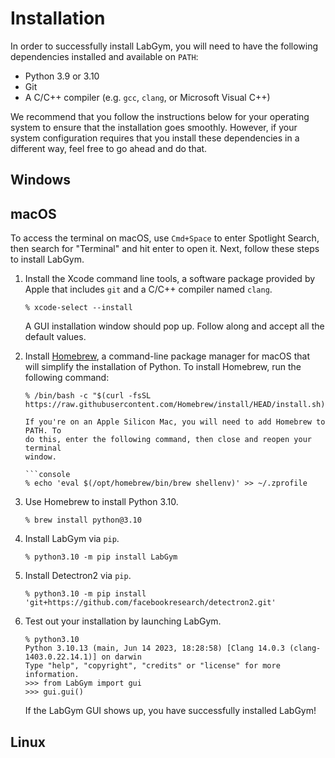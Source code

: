 # Installation

In order to successfully install LabGym, you will need to have the following
dependencies installed and available on `PATH`:

 - Python 3.9 or 3.10
 - Git
 - A C/C++ compiler (e.g. `gcc`, `clang`, or Microsoft Visual C++)

We recommend that you follow the instructions below for your operating system
to ensure that the installation goes smoothly. However, if your system
configuration requires that you install these dependencies in a different way,
feel free to go ahead and do that.

## Windows

## macOS

To access the terminal on macOS, use `Cmd+Space` to enter Spotlight Search,
then search for "Terminal" and hit enter to open it. Next, follow these steps
to install LabGym.

1. Install the Xcode command line tools, a software package provided by
   Apple that includes `git` and a C/C++ compiler named `clang`.

   ```console
   % xcode-select --install
   ```
   A GUI installation window should pop up. Follow along and accept all
   the default values. 

2. Install [Homebrew](https://brew.sh/), a command-line package manager for 
   macOS that will simplify the installation of Python. To install Homebrew, run 
   the following command:

   ```console
   % /bin/bash -c "$(curl -fsSL https://raw.githubusercontent.com/Homebrew/install/HEAD/install.sh)"
   ```

   ```{note}
   If you're on an Apple Silicon Mac, you will need to add Homebrew to PATH. To
   do this, enter the following command, then close and reopen your terminal
   window.

   ```console
   % echo 'eval $(/opt/homebrew/bin/brew shellenv)' >> ~/.zprofile
   ```

3. Use Homebrew to install Python 3.10.
   
   ```console
   % brew install python@3.10
   ```

4. Install LabGym via `pip`.
   
   ```console
   % python3.10 -m pip install LabGym
   ```

5. Install Detectron2 via `pip`.

   ```console
   % python3.10 -m pip install 'git+https://github.com/facebookresearch/detectron2.git'
   ```

6. Test out your installation by launching LabGym.

   ```console
   % python3.10
   Python 3.10.13 (main, Jun 14 2023, 18:28:58) [Clang 14.0.3 (clang-1403.0.22.14.1)] on darwin
   Type "help", "copyright", "credits" or "license" for more information.
   >>> from LabGym import gui
   >>> gui.gui()
   ```
   If the LabGym GUI shows up, you have successfully installed LabGym!

## Linux
